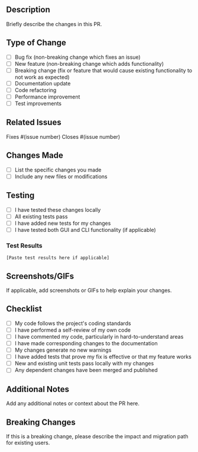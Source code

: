 ## Description
Briefly describe the changes in this PR.

## Type of Change
- [ ] Bug fix (non-breaking change which fixes an issue)
- [ ] New feature (non-breaking change which adds functionality)
- [ ] Breaking change (fix or feature that would cause existing functionality to not work as expected)
- [ ] Documentation update
- [ ] Code refactoring
- [ ] Performance improvement
- [ ] Test improvements

## Related Issues
Fixes #(issue number)
Closes #(issue number)

## Changes Made
- [ ] List the specific changes you made
- [ ] Include any new files or modifications

## Testing
- [ ] I have tested these changes locally
- [ ] All existing tests pass
- [ ] I have added new tests for my changes
- [ ] I have tested both GUI and CLI functionality (if applicable)

### Test Results
```
[Paste test results here if applicable]
```

## Screenshots/GIFs
If applicable, add screenshots or GIFs to help explain your changes.

## Checklist
- [ ] My code follows the project's coding standards
- [ ] I have performed a self-review of my own code
- [ ] I have commented my code, particularly in hard-to-understand areas
- [ ] I have made corresponding changes to the documentation
- [ ] My changes generate no new warnings
- [ ] I have added tests that prove my fix is effective or that my feature works
- [ ] New and existing unit tests pass locally with my changes
- [ ] Any dependent changes have been merged and published

## Additional Notes
Add any additional notes or context about the PR here.

## Breaking Changes
If this is a breaking change, please describe the impact and migration path for existing users.
